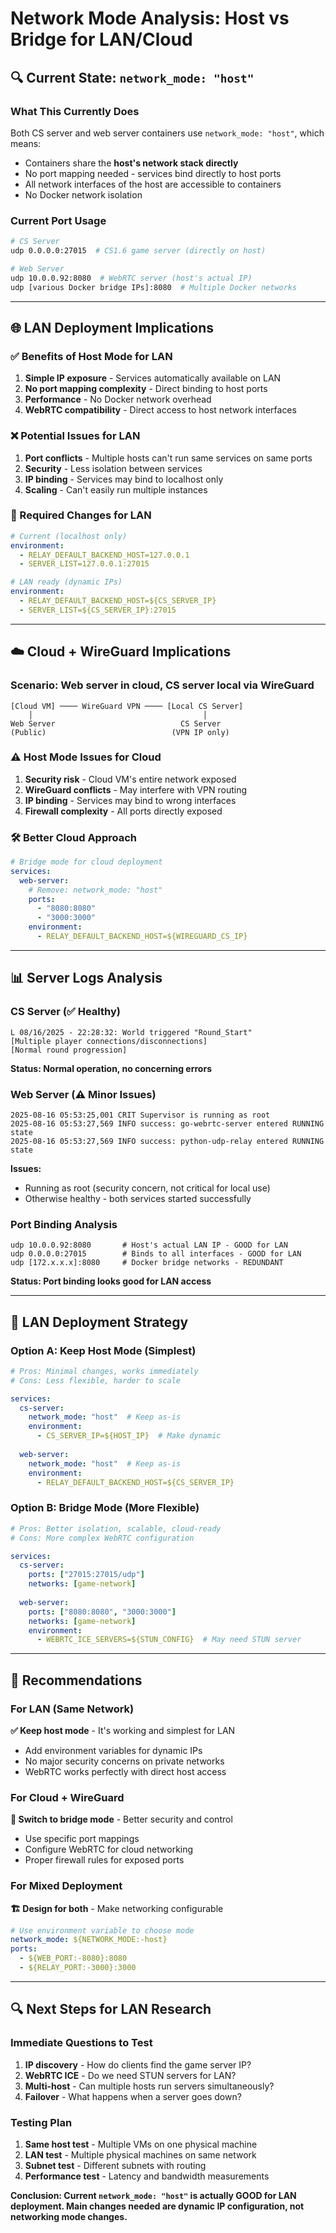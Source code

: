# Network Mode Analysis: Host vs Bridge for LAN/Cloud

## 🔍 Current State: `network_mode: "host"`

### What This Currently Does
Both CS server and web server containers use `network_mode: "host"`, which means:
- Containers share the **host's network stack directly**
- No port mapping needed - services bind directly to host ports
- All network interfaces of the host are accessible to containers
- No Docker network isolation

### Current Port Usage
```bash
# CS Server
udp 0.0.0.0:27015  # CS1.6 game server (directly on host)

# Web Server  
udp 10.0.0.92:8080  # WebRTC server (host's actual IP)
udp [various Docker bridge IPs]:8080  # Multiple Docker networks
```

---

## 🌐 LAN Deployment Implications

### ✅ Benefits of Host Mode for LAN
1. **Simple IP exposure** - Services automatically available on LAN
2. **No port mapping complexity** - Direct binding to host ports
3. **Performance** - No Docker network overhead
4. **WebRTC compatibility** - Direct access to host network interfaces

### ❌ Potential Issues for LAN
1. **Port conflicts** - Multiple hosts can't run same services on same ports
2. **Security** - Less isolation between services
3. **IP binding** - Services may bind to localhost only
4. **Scaling** - Can't easily run multiple instances

### 🔧 Required Changes for LAN
```yaml
# Current (localhost only)
environment:
  - RELAY_DEFAULT_BACKEND_HOST=127.0.0.1
  - SERVER_LIST=127.0.0.1:27015

# LAN ready (dynamic IPs)  
environment:
  - RELAY_DEFAULT_BACKEND_HOST=${CS_SERVER_IP}
  - SERVER_LIST=${CS_SERVER_IP}:27015
```

---

## ☁️ Cloud + WireGuard Implications

### Scenario: Web server in cloud, CS server local via WireGuard
```
[Cloud VM] ──── WireGuard VPN ──── [Local CS Server]
    │                                      │
Web Server                            CS Server
(Public)                            (VPN IP only)
```

### ⚠️ Host Mode Issues for Cloud
1. **Security risk** - Cloud VM's entire network exposed
2. **WireGuard conflicts** - May interfere with VPN routing
3. **IP binding** - Services may bind to wrong interfaces
4. **Firewall complexity** - All ports directly exposed

### 🛠️ Better Cloud Approach
```yaml
# Bridge mode for cloud deployment
services:
  web-server:
    # Remove: network_mode: "host" 
    ports:
      - "8080:8080"
      - "3000:3000"
    environment:
      - RELAY_DEFAULT_BACKEND_HOST=${WIREGUARD_CS_IP}
```

---

## 📊 Server Logs Analysis

### CS Server (✅ Healthy)
```
L 08/16/2025 - 22:28:32: World triggered "Round_Start"
[Multiple player connections/disconnections]
[Normal round progression]
```
**Status: Normal operation, no concerning errors**

### Web Server (⚠️ Minor Issues)
```
2025-08-16 05:53:25,001 CRIT Supervisor is running as root
2025-08-16 05:53:27,569 INFO success: go-webrtc-server entered RUNNING state
2025-08-16 05:53:27,569 INFO success: python-udp-relay entered RUNNING state
```
**Issues:**
- Running as root (security concern, not critical for local use)
- Otherwise healthy - both services started successfully

### Port Binding Analysis
```
udp 10.0.0.92:8080       # Host's actual LAN IP - GOOD for LAN
udp 0.0.0.0:27015        # Binds to all interfaces - GOOD for LAN
udp [172.x.x.x]:8080     # Docker bridge networks - REDUNDANT
```
**Status: Port binding looks good for LAN access**

---

## 🚦 LAN Deployment Strategy

### Option A: Keep Host Mode (Simplest)
```yaml
# Pros: Minimal changes, works immediately
# Cons: Less flexible, harder to scale

services:
  cs-server:
    network_mode: "host"  # Keep as-is
    environment:
      - CS_SERVER_IP=${HOST_IP}  # Make dynamic
      
  web-server:  
    network_mode: "host"  # Keep as-is
    environment:
      - RELAY_DEFAULT_BACKEND_HOST=${CS_SERVER_IP}
```

### Option B: Bridge Mode (More Flexible)
```yaml
# Pros: Better isolation, scalable, cloud-ready
# Cons: More complex WebRTC configuration

services:
  cs-server:
    ports: ["27015:27015/udp"]
    networks: [game-network]
    
  web-server:
    ports: ["8080:8080", "3000:3000"] 
    networks: [game-network]
    environment:
      - WEBRTC_ICE_SERVERS=${STUN_CONFIG}  # May need STUN server
```

---

## 🎯 Recommendations

### For LAN (Same Network)
**✅ Keep host mode** - It's working and simplest for LAN
- Add environment variables for dynamic IPs
- No major security concerns on private networks
- WebRTC works perfectly with direct host access

### For Cloud + WireGuard  
**🔄 Switch to bridge mode** - Better security and control
- Use specific port mappings
- Configure WebRTC for cloud networking
- Proper firewall rules for exposed ports

### For Mixed Deployment
**🏗️ Design for both** - Make networking configurable
```yaml
# Use environment variable to choose mode
network_mode: ${NETWORK_MODE:-host}
ports: 
  - ${WEB_PORT:-8080}:8080
  - ${RELAY_PORT:-3000}:3000
```

---

## 🔍 Next Steps for LAN Research

### Immediate Questions to Test
1. **IP discovery** - How do clients find the game server IP?
2. **WebRTC ICE** - Do we need STUN servers for LAN?
3. **Multi-host** - Can multiple hosts run servers simultaneously?
4. **Failover** - What happens when a server goes down?

### Testing Plan
1. **Same host test** - Multiple VMs on one physical machine
2. **LAN test** - Multiple physical machines on same network  
3. **Subnet test** - Different subnets with routing
4. **Performance test** - Latency and bandwidth measurements

**Conclusion: Current `network_mode: "host"` is actually GOOD for LAN deployment. Main changes needed are dynamic IP configuration, not networking mode changes.**
